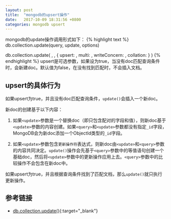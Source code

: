 ```yaml
---
layout: post
title:  "mongodb的upsert操作"
date:   2017-10-09 18:31:56 +0800
categories: mongodb upsert
---
```


mongodb的update操作调用形式如下：
{% highlight text %}
db.collection.update(query, update, options)

db.collection.update(
   <query>,
   <update>,
   {
     upsert: <boolean>,
     multi: <boolean>,
     writeConcern: <document>,
     collation: <document>
   }
)
{% endhighlight %}
upsert是可选参数，如果设为true，当没有doc匹配查询条件时，会新建doc。默认值为false，在没有找到匹配时，不会插入文档。

## upsert的具体行为
如果upsert为true，并且没有doc匹配查询条件，`update()`会插入一个新doc。

新doc的创建基于以下内容：

1. 如果`<update>`参数是一个替换doc（即只包含配对的字段和值），则新doc基于`<update>`参数的内容创建。如果`<query>`和`<update>`参数都没有指定`_id`字段，MongoDB会为新doc添加一个ObjectId类型的`_id`字段。

2. 如果`<update>`参数包含`更新操作符`表达式，则新doc由`<update>`和`<query>`参数的内容共同决定。`update()`操作会先基于`<query>`参数中的等值语句创建一个基础doc，然后将`<update>`参数中的更新操作应用上去。`<query>`参数中的比较操作不会包含在新doc中。

如果upsert为true，并且根据查询条件找到了匹配文档，那么`update()`就只执行更新操作。

## 参考链接
* [db.collection.update()](https://docs.mongodb.com/manual/reference/method/db.collection.update/){:target="_blank"}
